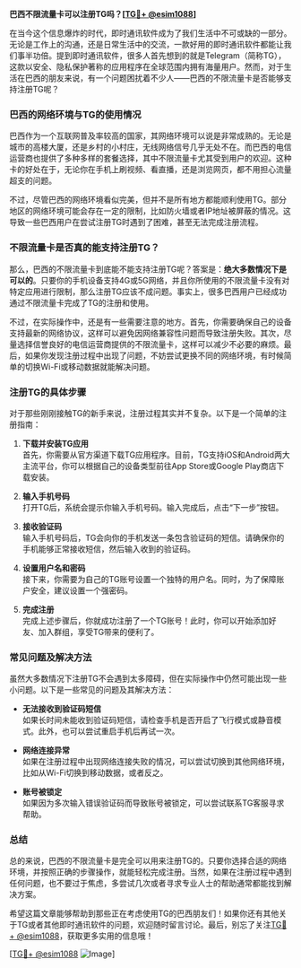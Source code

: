 **巴西不限流量卡可以注册TG吗？[[TG💪+ @esim1088](https://t.me/s/esim1088)]**

在当今这个信息爆炸的时代，即时通讯软件成为了我们生活中不可或缺的一部分。无论是工作上的沟通，还是日常生活中的交流，一款好用的即时通讯软件都能让我们事半功倍。提到即时通讯软件，很多人首先想到的就是Telegram（简称TG），这款以安全、隐私保护著称的应用程序在全球范围内拥有海量用户。然而，对于生活在巴西的朋友来说，有一个问题困扰着不少人——巴西的不限流量卡是否能够支持注册TG呢？

### 巴西的网络环境与TG的使用情况

巴西作为一个互联网普及率较高的国家，其网络环境可以说是非常成熟的。无论是城市的高楼大厦，还是乡村的小村庄，无线网络信号几乎无处不在。而巴西的电信运营商也提供了多种多样的套餐选择，其中不限流量卡尤其受到用户的欢迎。这种卡的好处在于，无论你在手机上刷视频、看直播，还是浏览网页，都不用担心流量超支的问题。

不过，尽管巴西的网络环境看似完美，但并不是所有地方都能顺利使用TG。部分地区的网络环境可能会存在一定的限制，比如防火墙或者IP地址被屏蔽的情况。这导致一些巴西用户在尝试注册TG时遇到了困难，甚至无法完成注册流程。

### 不限流量卡是否真的能支持注册TG？

那么，巴西的不限流量卡到底能不能支持注册TG呢？答案是：**绝大多数情况下是可以的**。只要你的手机设备支持4G或5G网络，并且你所使用的不限流量卡没有对特定应用进行限制，那么注册TG应该不成问题。事实上，很多巴西用户已经成功通过不限流量卡完成了TG的注册和使用。

不过，在实际操作中，还是有一些需要注意的地方。首先，你需要确保自己的设备支持最新的网络协议，这样可以避免因网络兼容性问题而导致注册失败。其次，尽量选择信誉良好的电信运营商提供的不限流量卡，这样可以减少不必要的麻烦。最后，如果你发现注册过程中出现了问题，不妨尝试更换不同的网络环境，有时候简单的切换Wi-Fi或移动数据就能解决问题。

### 注册TG的具体步骤

对于那些刚刚接触TG的新手来说，注册过程其实并不复杂。以下是一个简单的注册指南：

1. **下载并安装TG应用**  
   首先，你需要从官方渠道下载TG应用程序。目前，TG支持iOS和Android两大主流平台，你可以根据自己的设备类型前往App Store或Google Play商店下载安装。

2. **输入手机号码**  
   打开TG后，系统会提示你输入手机号码。输入完成后，点击“下一步”按钮。

3. **接收验证码**  
   输入手机号码后，TG会向你的手机发送一条包含验证码的短信。请确保你的手机能够正常接收短信，然后输入收到的验证码。

4. **设置用户名和密码**  
   接下来，你需要为自己的TG账号设置一个独特的用户名。同时，为了保障账户安全，建议设置一个强密码。

5. **完成注册**  
   完成上述步骤后，你就成功注册了一个TG账号！此时，你可以开始添加好友、加入群组，享受TG带来的便利了。

### 常见问题及解决方法

虽然大多数情况下注册TG不会遇到太多障碍，但在实际操作中仍然可能出现一些小问题。以下是一些常见的问题及其解决方法：

- **无法接收到验证码短信**  
  如果长时间未能收到验证码短信，请检查手机是否开启了飞行模式或静音模式。此外，也可以尝试重启手机后再试一次。

- **网络连接异常**  
  如果在注册过程中出现网络连接失败的情况，可以尝试切换到其他网络环境，比如从Wi-Fi切换到移动数据，或者反之。

- **账号被锁定**  
  如果因为多次输入错误验证码而导致账号被锁定，可以尝试联系TG客服寻求帮助。

### 总结

总的来说，巴西的不限流量卡是完全可以用来注册TG的。只要你选择合适的网络环境，并按照正确的步骤操作，就能轻松完成注册。当然，如果在注册过程中遇到任何问题，也不要过于焦虑，多尝试几次或者寻求专业人士的帮助通常都能找到解决方案。

希望这篇文章能够帮助到那些正在考虑使用TG的巴西朋友们！如果你还有其他关于TG或者其他即时通讯软件的问题，欢迎随时留言讨论。最后，别忘了关注[TG💪+ @esim1088](https://t.me/s/esim1088)，获取更多实用的信息哦！

[[TG💪+ @esim1088](https://t.me/s/esim1088) ![Image](https://i.postimg.cc/4NQfJmqS/Snipaste-2025-05-13-00-14-12.png)]